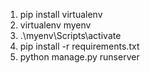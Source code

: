 1. pip install virtualenv
2. virtualenv myenv
3. .\myenv\Scripts\activate
4. pip install -r requirements.txt
5. python manage.py runserver
